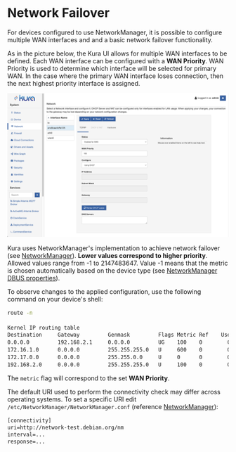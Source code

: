 # Network Failover

For devices configured to use NetworkManager, it is possible to configure multiple WAN interfaces and and a basic network failover functionality.

As in the picture below, the Kura UI allows for multiple WAN interfaces to be defined. Each WAN interface can be configured with a **WAN Priority**. WAN Priority is used to determine which interface will be selected for primary WAN. In the case where the primary WAN interface loses connection, then the next highest priority interface is assigned.

![](images/net-failover.png)

Kura uses NetworkManager's implementation to achieve network failover (see [NetworkManager](https://www.digi.com/resources/documentation/digidocs/90001548/reference/yocto/r_network_failover.htm?TocPath=Digi%20Embedded%20Yocto%7CSystem%20development%7CSoftware%20extensions%7C_____3)). **Lower values correspond to higher priority**. Allowed values range from -1 to 2147483647. Value -1 means that the metric is chosen automatically based on the device type (see [NetworkManager DBUS properties](https://developer-old.gnome.org/NetworkManager/unstable/nm-settings-dbus.html)).

To observe changes to the applied configuration, use the following command on your device's shell:

```bash
route -n

Kernel IP routing table
Destination     Gateway         Genmask         Flags Metric Ref    Use Iface
0.0.0.0         192.168.2.1     0.0.0.0         UG    100    0        0 eth0
172.16.1.0      0.0.0.0         255.255.255.0   U     600    0        0 wlan0
172.17.0.0      0.0.0.0         255.255.0.0     U     0      0        0 docker0
192.168.2.0     0.0.0.0         255.255.255.0   U     100    0        0 eth0
```

The `metric` flag will correspond to the set **WAN Priority**.

The default URI used to perform the connectivity check may differ across operating systems. To set a specific URI edit `/etc/NetworkManager/NetworkManager.conf` (reference [NetworkManager](https://www.digi.com/resources/documentation/digidocs/90001548/reference/yocto/r_network_failover.htm?TocPath=Digi%20Embedded%20Yocto%7CSystem%20development%7CSoftware%20extensions%7C_____3)):

```
[connectivity]
uri=http://network-test.debian.org/nm
interval=...
response=...
```
